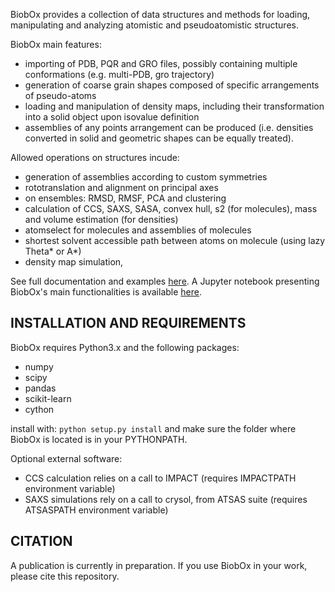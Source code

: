 BiobOx provides a collection of data structures and methods for loading, manipulating and analyzing atomistic and pseudoatomistic structures.

BiobOx main features:
* importing of PDB, PQR and GRO files, possibly containing multiple conformations (e.g. multi-PDB, gro trajectory)
* generation of coarse grain shapes composed of specific arrangements of pseudo-atoms
* loading and manipulation of density maps, including their transformation into a solid object upon isovalue definition
* assemblies of any points arrangement can be produced (i.e. densities converted in solid and geometric shapes can be equally treated).

Allowed operations on structures incude:
* generation of assemblies according to custom symmetries
* rototranslation and alignment on principal axes
* on ensembles: RMSD, RMSF, PCA and clustering
* calculation of CCS, SAXS, SASA, convex hull, s2 (for molecules), mass and volume estimation (for densities)
* atomselect for molecules and assemblies of molecules
* shortest solvent accessible path between atoms on molecule (using lazy Theta* or A*)
* density map simulation, 

See full documentation and examples [here](https://degiacom.github.io/biobox/). A Jupyter notebook presenting BiobOx's main functionalities is available [here](https://github.com/degiacom/biobox_notebook).

## INSTALLATION AND REQUIREMENTS

BiobOx requires Python3.x and the following packages:
* numpy
* scipy
* pandas
* scikit-learn
* cython

install with: `python setup.py install` and make sure the folder where BiobOx is located is in your PYTHONPATH.

Optional external software:
* CCS calculation relies on a call to IMPACT (requires IMPACTPATH environment variable)
* SAXS simulations rely on a call to crysol, from ATSAS suite (requires ATSASPATH environment variable)

## CITATION

A publication is currently in preparation. If you use BiobOx in your work, please cite this repository.
